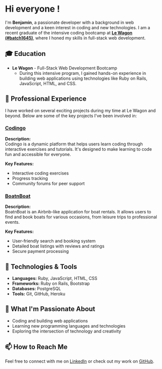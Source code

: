 # Hi everyone !

I'm **Benjamin**, a passionate developer with a background in web development and a keen interest in coding and new technologies. I am a recent graduate of the intensive coding bootcamp at [**Le Wagon (#batch1645)**](https://www.lewagon.com/fr/lille), where I honed my skills in full-stack web development.

## 🎓 Education

- **Le Wagon** - Full-Stack Web Development Bootcamp
  - During this intensive program, I gained hands-on experience in building web applications using technologies like Ruby on Rails, JavaScript, HTML, and CSS.

## 💼 Professional Experience

I have worked on several exciting projects during my time at Le Wagon and beyond. Below are some of the key projects I've been involved in:

### [Codingo](https://github.com/blepoutre/codingo)

**Description:**  
Codingo is a dynamic platform that helps users learn coding through interactive exercises and tutorials. It's designed to make learning to code fun and accessible for everyone.

**Key Features:**
- Interactive coding exercises
- Progress tracking
- Community forums for peer support

### [BoatnBoat](https://github.com/blepoutre/boatnboat)

**Description:**  
BoatnBoat is an Airbnb-like application for boat rentals. It allows users to find and book boats for various occasions, from leisure trips to professional events.

**Key Features:**
- User-friendly search and booking system
- Detailed boat listings with reviews and ratings
- Secure payment processing

## 🔧 Technologies & Tools

- **Languages:** Ruby, JavaScript, HTML, CSS
- **Frameworks:** Ruby on Rails, Bootstrap
- **Databases:** PostgreSQL
- **Tools:** Git, GitHub, Heroku

## 🌟 What I'm Passionate About

- Coding and building web applications
- Learning new programming languages and technologies
- Exploring the intersection of technology and creativity

## 📫 How to Reach Me

Feel free to connect with me on [LinkedIn](https://www.linkedin.com/in/benjaminlepoutre/) or check out my work on [GitHub](https://github.com/blepoutre).
